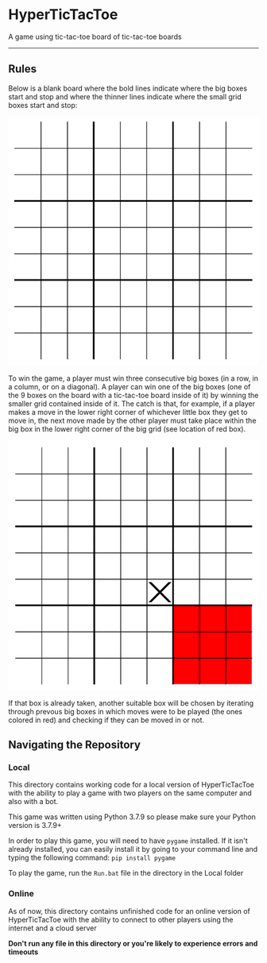 # HyperTicTacToe

A game using tic-tac-toe board of tic-tac-toe boards

---

## Rules

Below is a blank board where the bold lines indicate where the big boxes start and stop and where the thinner lines indicate where the small grid boxes start and stop:

![Blank Board Image](gameImages/blankBoard.png?raw=true "Blank Board")

To win the game, a player must win three consecutive big boxes (in a row, in a column, or on a diagonal). 
A player can win one of the big boxes (one of the 9 boxes on the board with a tic-tac-toe board inside of it) by winning the smaller grid contained inside of it.
The catch is that, for example, if a player makes a move in the lower right corner of whichever little box they get to move in, the next move made by the other player must take place within the big box in the lower right corner of the big grid (see location of red box). 

![Illustration of move rule](gameImages/randomMove2.png?raw=true)

If that box is already taken, another suitable box will be chosen by iterating through prevous big boxes in which moves were to be played (the ones colored in red) and checking if they can be moved in or not.

## Navigating the Repository
### Local

This directory contains working code for a local version of HyperTicTacToe with the ability to play a game with two players on the same computer and also with a bot.

This game was written using Python 3.7.9 so please make sure your Python version is 3.7.9+

In order to play this game, you will need to have `pygame` installed. If it isn't already installed, you can easily install it by going to your command line and typing the following command: `pip install pygame`

To play the game, run the `Run.bat` file in the directory in the Local folder

### Online

As of now, this directory contains unfinished code for an online version of HyperTicTacToe with the ability to connect to other players using the internet and a cloud server

**Don't run any file in this directory or you're likely to experience errors and timeouts**








